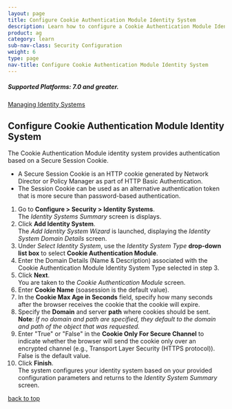 ```yaml
---
layout: page
title: Configure Cookie Authentication Module Identity System
description: Learn how to configure a Cookie Authentication Module Identity System.
product: ag
category: learn
sub-nav-class: Security Configuration
weight:	6
type: page
nav-title: Configure Cookie Authentication Module Identity System
---
```

<h5 class="stamp">Supported Platforms: 7.0 and greater.</h5>

<a href="../managing_identity_systems.html" class="button secondary">Managing Identity Systems</a>
## Configure Cookie Authentication Module Identity System
The Cookie Authentication Module identity system provides authentication based on a Secure Session Cookie.  

* A Secure Session Cookie is an HTTP cookie generated by Network Director or Policy Manager as part of HTTP Basic Authentication.
* The Session Cookie can be used as an alternative authentication token that is more secure than password-based authentication.

1. Go to **Configure > Security > Identity Systems**.  
The *Identity Systems Summary* screen is displays.
2. Click **Add Identity System**.  
The *Add Identity System Wizard* is launched, displaying the *Identity System Domain Details* screen.
3. Under *Select Identity System*, use the *Identity System Type* **drop-down list box** to select **Cookie Authentication Module**. 
4. Enter the Domain Details (Name & Description) associated with the Cookie Authentication Module Identity System Type selected in step 3.  
5. Click **Next**.  
You are taken to the *Cookie Authentication Module* screen.
6. Enter **Cookie Name** (soasession is the default value).
7. In the **Cookie Max Age in Seconds** field, specify how many seconds after the browser receives the cookie that the cookie will expire.
8. Specify the **Domain**  and server **path** where cookies should be sent.  
**Note**: *If no domain and path are specified, they default to the domain and path of the object that was requested.*
9. Enter "True" or "False" in the **Cookie Only For Secure Channel** to indicate whether the browser will send the cookie only over an encrypted channel (e.g., Transport Layer Security (HTTPS protocol)). False is the default value.
10. Click **Finish**.  
The system configures your identity system based on your provided configuration parameters and returns to the *Identity System Summary* screen.

<a href="#top">back to top</a> 
